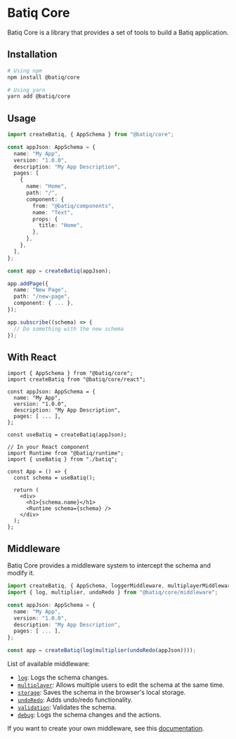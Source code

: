 # Batiq Core

Batiq Core is a library that provides a set of tools to build a Batiq application.

## Installation

```bash
# Using npm
npm install @batiq/core

# Using yarn
yarn add @batiq/core
```

## Usage

```ts
import createBatiq, { AppSchema } from "@batiq/core";

const appJson: AppSchema = {
  name: "My App",
  version: "1.0.0",
  description: "My App Description",
  pages: [
    {
      name: "Home",
      path: "/",
      component: {
        from: "@batiq/components",
        name: "Text",
        props: {
          title: "Home",
        },
      },
    },
  ],
};

const app = createBatiq(appJson);

app.addPage({
  name: "New Page",
  path: "/new-page",
  component: { ... },
});

app.subscribe((schema) => {
  // Do something with the new schema
});
```

## With React

```tsx
import { AppSchema } from "@batiq/core";
import createBatiq from "@batiq/core/react";

const appJson: AppSchema = {
  name: "My App",
  version: "1.0.0",
  description: "My App Description",
  pages: [ ... ],
};

const useBatiq = createBatiq(appJson);

// In your React component
import Runtime from "@batiq/runtime";
import { useBatiq } from "./batiq";

const App = () => {
  const schema = useBatiq();

  return (
    <div>
      <h1>{schema.name}</h1>
      <Runtime schema={schema} />
    </div>
  );
};
```

## Middleware

Batiq Core provides a middleware system to intercept the schema and modify it.

```ts
import createBatiq, { AppSchema, loggerMiddleware, multiplayerMiddleware } from "@batiq/core";
import { log, multiplier, undoRedo } from "@batiq/core/middleware";

const appJson: AppSchema = {
  name: "My App",
  version: "1.0.0",
  description: "My App Description",
  pages: [ ... ],
};

const app = createBatiq(log(multiplier(undoRedo(appJson))));
```

List of available middleware:

- [`log`](./middleware.md#loggermiddleware): Logs the schema changes.
- [`multiplayer`](./middleware.md#multiplayermiddleware): Allows multiple users to edit the schema at the same time.
- [`storage`](./middleware.md#storagemiddleware): Saves the schema in the browser's local storage.
- [`undoRedo`](./middleware.md#undoredomiddleware): Adds undo/redo functionality.
- [`validation`](./middleware.md#validationmiddleware): Validates the schema.
- [`debug`](./middleware.md#debugmiddleware): Logs the schema changes and the actions.

If you want to create your own middleware, see this [documentation](./middleware.md#create-a-middleware).
